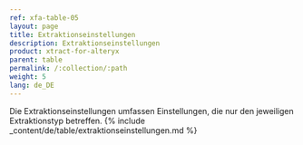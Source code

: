 ```yaml
---
ref: xfa-table-05
layout: page
title: Extraktionseinstellungen
description: Extraktionseinstellungen
product: xtract-for-alteryx
parent: table
permalink: /:collection/:path
weight: 5
lang: de_DE
---
```

Die Extraktionseinstellungen umfassen Einstellungen, die nur den jeweiligen Extraktionstyp betreffen.
{% include _content/de/table/extraktionseinstellungen.md  %}